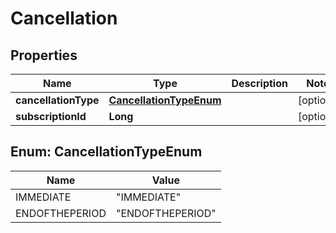 
# Cancellation

## Properties
Name | Type | Description | Notes
------------ | ------------- | ------------- | -------------
**cancellationType** | [**CancellationTypeEnum**](#CancellationTypeEnum) |  |  [optional]
**subscriptionId** | **Long** |  |  [optional]


<a name="CancellationTypeEnum"></a>
## Enum: CancellationTypeEnum
Name | Value
---- | -----
IMMEDIATE | &quot;IMMEDIATE&quot;
ENDOFTHEPERIOD | &quot;ENDOFTHEPERIOD&quot;




